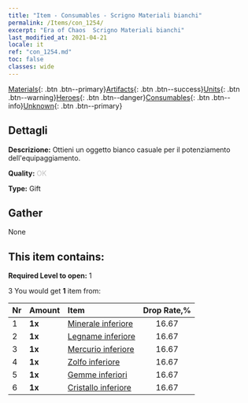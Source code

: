 ```yaml
---
title: "Item - Consumables - Scrigno Materiali bianchi"
permalink: /Items/con_1254/
excerpt: "Era of Chaos  Scrigno Materiali bianchi"
last_modified_at: 2021-04-21
locale: it
ref: "con_1254.md"
toc: false
classes: wide
---
```

 [Materials](/it/Items/){: .btn .btn--primary}[Artifacts](/it/Items/Artifacts/){: .btn .btn--success}[Units](/it/Items/Units/){: .btn .btn--warning}[Heroes](/it/Items/Heroes/){: .btn .btn--danger}[Consumables](/it/Items/Consumables/){: .btn .btn--info}[Unknown](/it/Items/Unknown/){: .btn .btn--primary}

## Dettagli
 **Descrizione:** Ottieni un oggetto bianco casuale per il potenziamento dell'equipaggiamento.

 **Quality:** <span style="color: #C0C0C0">OK</span>

 **Type:** Gift

## Gather

  None

## This item contains:

 **Required Level to open:** 1

 3 You would get **1** item  from:

  | Nr | Amount |     Item    | Drop Rate,% |
  |:---|:-------|:------------|:---------:|
  | 1 |  **1x** | [Minerale inferiore](/it/Items/mat_1/) | 16.67 | 
  | 2 |  **1x** | [Legname inferiore](/it/Items/mat_1/) | 16.67 | 
  | 3 |  **1x** | [Mercurio inferiore](/it/Items/mat_2/) | 16.67 | 
  | 4 |  **1x** | [Zolfo inferiore](/it/Items/mat_3/) | 16.67 | 
  | 5 |  **1x** | [Gemme inferiori](/it/Items/mat_4/) | 16.67 | 
  | 6 |  **1x** | [Cristallo inferiore](/it/Items/mat_5/) | 16.67 | 
